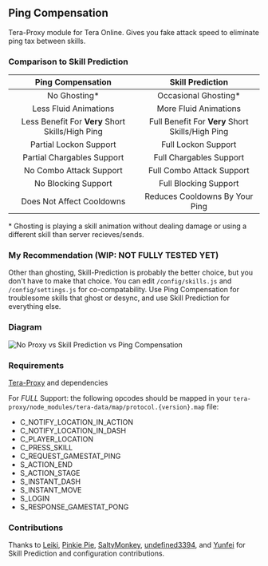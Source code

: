 ## Ping Compensation
Tera-Proxy module for Tera Online. Gives you fake attack speed to eliminate ping tax between skills.
### Comparison to Skill Prediction
Ping Compensation | Skill Prediction
:--:|:--:
No Ghosting\* | Occasional Ghosting\*
Less Fluid Animations | More Fluid Animations
Less Benefit For **Very** Short Skills/High Ping | Full Benefit For **Very** Short Skills/High Ping
Partial Lockon Support | Full Lockon Support
Partial Chargables Support | Full Chargables Support
No Combo Attack Support | Full Combo Attack Support
No Blocking Support | Full Blocking Support
Does Not Affect Cooldowns | Reduces Cooldowns By Your Ping

\* Ghosting is playing a skill animation without dealing damage or using a different skill than server recieves/sends.
### My Recommendation (WIP: NOT FULLY TESTED YET)
Other than ghosting, Skill-Prediction is probably the better choice, but you don't have to make that choice. You can edit `/config/skills.js` and `/config/settings.js` for co-compatability. Use Ping Compensation for troublesome skills that ghost or desync, and use Skill Prediction for everything else.
### Diagram
![No Proxy vs Skill Prediction vs Ping Compensation](https://i.imgur.com/yXttYwv.png)
### Requirements
[Tera-Proxy](https://github.com/meishuu/tera-proxy) and dependencies

For *FULL* Support: the following opcodes should be mapped in your `tera-proxy/node_modules/tera-data/map/protocol.{version}.map` file:
* C_NOTIFY_LOCATION_IN_ACTION
* C_NOTIFY_LOCATION_IN_DASH
* C_PLAYER_LOCATION
* C_PRESS_SKILL
* C_REQUEST_GAMESTAT_PING
* S_ACTION_END
* S_ACTION_STAGE
* S_INSTANT_DASH
* S_INSTANT_MOVE
* S_LOGIN
* S_RESPONSE_GAMESTAT_PONG
### Contributions
Thanks to [Leiki](https://github.com/Leyki), [Pinkie Pie](https://github.com/pinkipi), [SaltyMonkey](https://github.com/SaltyMonkey), [undefined3394](https://github.com/undefined3394), and [Yunfei](https://github.com/YunfeiG) for Skill Prediction and configuration contributions.